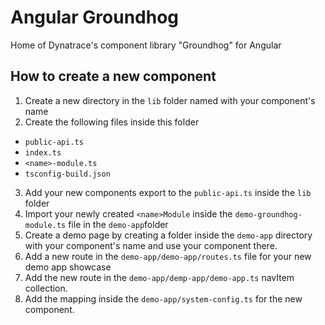# Angular Groundhog

Home of Dynatrace's component library "Groundhog" for Angular

## How to create a new component

1. Create a new directory in the `lib` folder named with your component's name
2. Create the following files inside this folder
  - `public-api.ts`
  - `index.ts`
  - `<name>-module.ts`
  - `tsconfig-build.json`
3. Add your new components export to the `public-api.ts` inside the `lib` folder
4. Import your newly created `<name>Module` inside the `demo-groundhog-module.ts` file in the `demo-app`folder
5. Create a demo page by creating a folder inside the `demo-app` directory with your component's name and use your component there. 
6. Add a new route in the `demo-app/demo-app/routes.ts` file for your new demo app showcase
7. Add the new route in the `demo-app/demp-app/demo-app.ts` navItem collection.
8. Add the mapping inside the `demo-app/system-config.ts` for the new component. 
